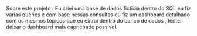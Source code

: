 Sobre este projeto : Eu criei uma base de dados fictícia dentro do SQL eu fiz varias queries e com base nessas consultas eu fiz um dashboard detalhado com os mesmos tópicos que eu extrai dentro do banco de dados , tentei deixar o dashboard mais caprichado possivel.
